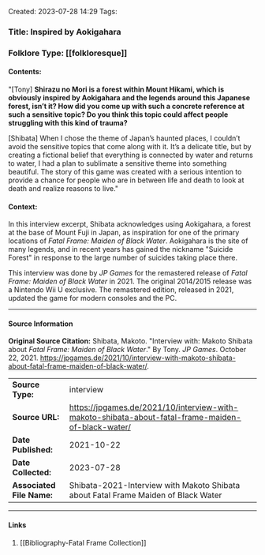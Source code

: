Created: 2023-07-28 14:29
Tags: 

### Title:  Inspired by Aokigahara
### Folklore Type:  [[folkloresque]]

#### Contents:
"\[Tony]  **Shirazu no Mori is a forest within Mount Hikami, which is obviously inspired by Aokigahara and the legends around this Japanese forest, isn’t it? How did you come up with such a concrete reference at such a sensitive topic? Do you think this topic could affect people struggling with this kind of trauma?**

\[Shibata]  When I chose the theme of Japan’s haunted places, I couldn’t avoid the sensitive topics that come along with it. It’s a delicate title, but by creating a fictional belief that everything is connected by water and returns to water, I had a plan to sublimate a sensitive theme into something beautiful. The story of this game was created with a serious intention to provide a chance for people who are in between life and death to look at death and realize reasons to live."

#### Context:
In this interview excerpt, Shibata acknowledges using Aokigahara, a forest at the base of Mount Fuji in Japan, as inspiration for one of the primary locations of _Fatal Frame: Maiden of Black Water_.  Aokigahara is the site of many legends, and in recent years has gained the nickname "Suicide Forest" in response to the large number of suicides taking place there.

This interview was done by _JP Games_ for the remastered release of _Fatal Frame: Maiden of Black Water_ in 2021.  The original 2014/2015 release was a Nintendo Wii U exclusive.  The remastered edition, released in 2021, updated the game for modern consoles and the PC.

----
#### Source Information
**Original Source Citation:**
	Shibata, Makoto. "Interview with: Makoto Shibata about _Fatal Frame: Maiden of Black Water_." By Tony. _JP Games_. October 22, 2021. https://jpgames.de/2021/10/interview-with-makoto-shibata-about-fatal-frame-maiden-of-black-water/.

| | |
| --- | --- |
| **Source Type:** | interview |
| **Source URL:** | https://jpgames.de/2021/10/interview-with-makoto-shibata-about-fatal-frame-maiden-of-black-water/ |
| **Date Published:** | 2021-10-22 |
| **Date Collected:** | 2023-07-28 |
| **Associated File Name:** | Shibata-2021-Interview with Makoto Shibata about Fatal Frame Maiden of Black Water |

---
#### Links
1. [[Bibliography-Fatal Frame Collection]]
